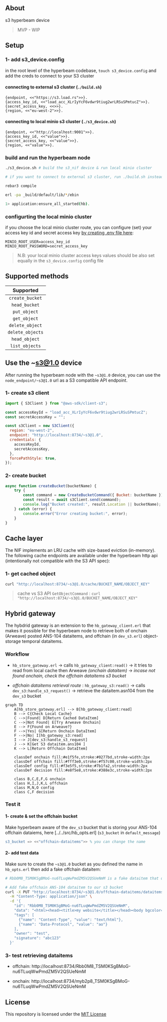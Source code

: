 ## About
s3 hyperbeam device

> MVP - WIP

## Setup

### 1- add s3_device.config

in the root level of the hyperbeam codebase, `touch s3_device.config` and add the creds to connect to your S3 cluster

#### connecting to external s3 cluster (`./build.sh`)

```config
{endpoint, <<"https://s3.load.rs">>}.
{access_key_id, <<"load_acc_XLrIyYcF6vdwr9tiug2wrLRSuSPmtucZ">>}.
{secret_access_key, <<>>}.
{region, <<"eu-west-2">>}.
```

#### connecting to local minio s3 cluster (`./s3_device.sh`)

```config
{endpoint, <<"http://localhost:9001">>}.
{access_key_id, <<"value">>}.
{secret_access_key, <<"value">>}.
{region, <<"value">>}.
```

### build and run the hyperbeam node 

```bash
./s3_device.sh # build the s3_nif device & run local minio cluster

# if you want to connect to external s3 cluster, run ./build.sh instead

rebar3 compile

erl -pa _build/default/lib/*/ebin 

1> application:ensure_all_started(hb).
```

### configurting the local minio cluster
if you choose the local minio cluster route, you can configure (set) your access key id and secret access key [by creating .env file here](../../minio-cluster):

```.env
MINIO_ROOT_USER=access_key_id
MINIO_ROOT_PASSWORD=secret_access_key
```

> N.B: your local minio cluster access keys values should be also set equally in the `s3_device.config` config file

## Supported methods

| Supported  | 
| :-------------: |
| `create_bucket`| 
|`head_bucket`|
| `put_object`| 
| `get_object`|
|`delete_object`|
|`delete_objects`|
|`head_object`|
|`list_objects`|


## Use the ~s3@1.0 device

After running the hyperbeam node with the `~s3@1.0` device, you can use the `node_endpoint/~s3@1.0` url as a S3 compatible API endpoint.

### 1- create s3 client

```js
import { S3Client } from "@aws-sdk/client-s3";

const accessKeyId = "load_acc_XLrIyYcF6vdwr9tiug2wrLRSuSPmtucZ";
const secretAccessKey = "";

const s3Client = new S3Client({
  region: "eu-west-2",
  endpoint: "http://localhost:8734/~s3@1.0",
  credentials: {
    accessKeyId,
    secretAccessKey,
  },
  forcePathStyle: true,
});
```

### 2- create bucket

```js
async function createBucket(bucketName) {
    try {
        const command = new CreateBucketCommand({ Bucket: bucketName });
        const result = await s3Client.send(command);
        console.log("Bucket created:", result.Location || bucketName);
    } catch (error) {
        console.error("Error creating bucket:", error);
    }
}
```

## Cache layer
The NIF implements an LRU cache with size-based eviction (in-memory). The following cache endpoints are available under the hyperbeam http api (intentionally not compatible with the S3 API spec):

### 1- get cached object

```bash
curl "http://localhost:8734/~s3@1.0/cache/BUCKET_NAME/OBJECT_KEY"
```

> cache vs S3 API `GetObjectCommand` : `curl "http://localhost:8734/~s3@1.0/BUCKET_NAME/OBJECT_KEY"`

## Hybrid gateway
The hybdrid gateway is an extension to the `hb_gateway_client.erl` that makes it possible for the hyperbeam node to retrieve both of onchain (Arweave) posted ANS-104 dataitems, and offchain (in `dev_s3.erl`) object-storage temporal dataitems.

### Workflow

- `hb_store_gateway.erl` -> calls `hb_gateway_client:read()` -> it tries to read from local cache then Arweave *(onchain dataitem)* -> *incase not found onchain, check the offchain dataitems s3 bucket*

- *offchain dataitems retrieval route* : `hb_gateway_s3:read()` -> calls `dev_s3:handle_s3_request()` -> retrieve the dataitem.asn104 from the `dev_s3` bucket

```mermaid
graph TD
    A[hb_store_gateway.erl] --> B[hb_gateway_client:read]
    B --> C{Check Local Cache}
    C -->|Found| D[Return Cached DataItem]
    C -->|Not Found| E[Try Arweave Onchain]
    E --> F{Found on Arweave?}
    F -->|Yes| G[Return Onchain DataItem]
    F -->|No| I[hb_gateway_s3:read]
    I --> J[dev_s3:handle_s3_request]
    J --> K[Get S3 dataitem.ans104 ]
    K --> L[Return Offchain DataItem]
    
    classDef onchain fill:#e1f5fe,stroke:#0277bd,stroke-width:2px
    classDef offchain fill:#fff3e0,stroke:#f57c00,stroke-width:2px
    classDef config fill:#f3e5f5,stroke:#7b1fa2,stroke-width:2px
    classDef decision fill:#e8f5e8,stroke:#388e3c,stroke-width:2px
    
    class B,C,E,F,G onchain
    class H,I,J,K,L offchain
    class M,N,O config
    class C,F decision
```

### Test it

#### 1- create & set the offchain bucket
Make hyperbeam aware of the `dev_s3` bucket that is storing your ANS-104 offchain dataiems, here [../../src/hb_opts.erl] (`s3_bucket` in `default_message`)

```erlang
s3_bucket => <<"offchain-dataitems">> % you can change the name
```

#### 2- add test data

Make sure to create the `~s3@1.0` bucket as you defined the name in `hb_opts.erl` then add a fake offchain dataitem:

```bash
# Rbb0M8_TSM0KSgBMoG-nu6TLuqWwPmdZM5V2QSUeNmM is a fake dataitem that does not exist on Arweave. Try https://arweave.net/Rbb0M8_TSM0KSgBMoG-nu6TLuqWwPmdZM5V2QSUeNmM to verify

# Add fake offchain ANS-104 dataitem to our s3 bucket
curl -X PUT "http://localhost:8734/~s3@1.0/offchain-dataitems/dataitems/Rbb0M8_TSM0KSgBMoG-nu6TLuqWwPmdZM5V2QSUeNmM.ans104" \
  -H "Content-Type: application/json" \
  -d '{
    "id": "Rbb0M8_TSM0KSgBMoG-nu6TLuqWwPmdZM5V2QSUeNmM",
    "data": "<html><head><title>my website</title></head><body bgcolor=\"#f5f5f5\"><table width=\"600\" align=\"center\" cellpadding=\"20\"><tr><td bgcolor=\"white\"><h2>Welcome to my site</h2><p>This is just a simple test page. Nothing fancy here.</p><p>I built this to test some stuff with hyperbeam and s3 storage.</p><hr><p><small>Last updated: July 2025</small></p></td></tr></table></body></html>",
    "tags": [
      {"name": "Content-Type", "value": "text/html"},
      {"name": "Data-Protocol", "value": "ao"}
    ],
    "owner": "test",
    "signature": "abc123"
  }'

```

### 3- test retrieving dataitems

- offchain: http://localhost:8734/Rbb0M8_TSM0KSgBMoG-nu6TLuqWwPmdZM5V2QSUeNmM

- onchain: http://localhost:8734/myb2p8_TSM0KSgBMoG-nu6TLuqWwPmdZM5V2QSUeNmM

 
## License
This repository is licensed under the [MIT License](./LICENSE)